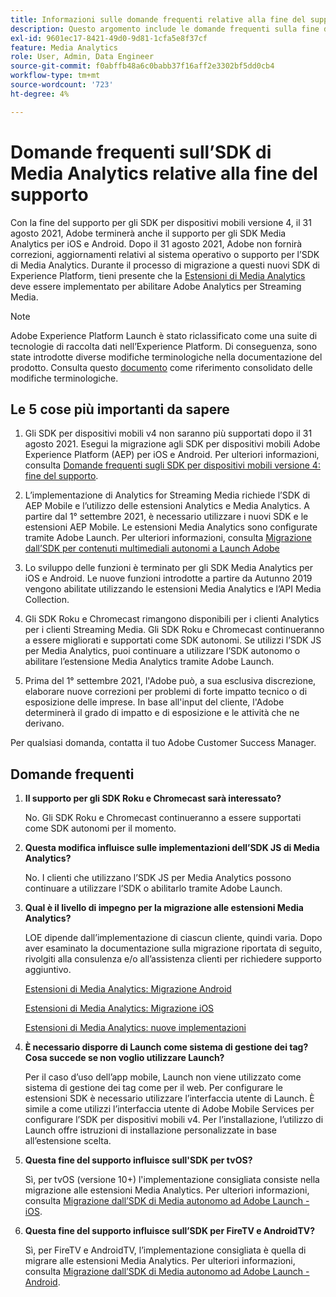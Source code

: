```yaml
---
title: Informazioni sulle domande frequenti relative alla fine del supporto dell’SDK di Media Analytics
description: Questo argomento include le domande frequenti sulla fine del supporto per gli SDK Media Analytics.
exl-id: 9601ec17-8421-49d0-9d81-1cfa5e8f37cf
feature: Media Analytics
role: User, Admin, Data Engineer
source-git-commit: f0abffb48a6c0babb37f16aff2e3302bf5dd0cb4
workflow-type: tm+mt
source-wordcount: '723'
ht-degree: 4%

---
```


# Domande frequenti sull’SDK di Media Analytics relative alla fine del supporto

Con la fine del supporto per gli SDK per dispositivi mobili versione 4, il 31 agosto 2021, Adobe terminerà anche il supporto per gli SDK Media Analytics per iOS e Android. Dopo il 31 agosto 2021, Adobe non fornirà correzioni, aggiornamenti relativi al sistema operativo o supporto per l’SDK di Media Analytics.  Durante il processo di migrazione a questi nuovi SDK di Experience Platform, tieni presente che la [Estensioni di Media Analytics](https://aep-sdks.gitbook.io/docs/using-mobile-extensions/adobe-media-analytics) deve essere implementato per abilitare Adobe Analytics per Streaming Media.

>[!NOTE]
>Adobe Experience Platform Launch è stato riclassificato come una suite di tecnologie di raccolta dati nell’Experience Platform. Di conseguenza, sono state introdotte diverse modifiche terminologiche nella documentazione del prodotto. Consulta questo [documento](https://experienceleague.adobe.com/docs/experience-platform/tags/term-updates.html?lang=en) come riferimento consolidato delle modifiche terminologiche.


## Le 5 cose più importanti da sapere

1. Gli SDK per dispositivi mobili v4 non saranno più supportati dopo il 31 agosto 2021. Esegui la migrazione agli SDK per dispositivi mobili Adobe Experience Platform (AEP) per iOS e Android. Per ulteriori informazioni, consulta [Domande frequenti sugli SDK per dispositivi mobili versione 4: fine del supporto](https://aep-sdks.gitbook.io/docs/version-4-sdk-end-of-support-faq).

1. L’implementazione di Analytics for Streaming Media richiede l’SDK di AEP Mobile e l’utilizzo delle estensioni Analytics e Media Analytics. A partire dal 1° settembre 2021, è necessario utilizzare i nuovi SDK e le estensioni AEP Mobile.  Le estensioni Media Analytics sono configurate tramite Adobe Launch.  Per ulteriori informazioni, consulta [Migrazione dall’SDK per contenuti multimediali autonomi a Launch Adobe](https://experienceleague.adobe.com/docs/media-analytics/using/sdk-implement/sdk-to-launch/sdk-to-launch-migration.html)

1. Lo sviluppo delle funzioni è terminato per gli SDK Media Analytics per iOS e Android.  Le nuove funzioni introdotte a partire da Autunno 2019 vengono abilitate utilizzando le estensioni Media Analytics e l’API Media Collection.

1. Gli SDK Roku e Chromecast rimangono disponibili per i clienti Analytics per i clienti Streaming Media. Gli SDK Roku e Chromecast continueranno a essere migliorati e supportati come SDK autonomi.  Se utilizzi l’SDK JS per Media Analytics, puoi continuare a utilizzare l’SDK autonomo o abilitare l’estensione Media Analytics tramite Adobe Launch.

1. Prima del 1° settembre 2021, l&#39;Adobe può, a sua esclusiva discrezione, elaborare nuove correzioni per problemi di forte impatto tecnico o di esposizione delle imprese. In base all&#39;input del cliente, l&#39;Adobe determinerà il grado di impatto e di esposizione e le attività che ne derivano.

Per qualsiasi domanda, contatta il tuo Adobe Customer Success Manager.

## Domande frequenti

1. **Il supporto per gli SDK Roku e Chromecast sarà interessato? &#x200B;**

   No.  Gli SDK Roku e Chromecast continueranno a essere supportati come SDK autonomi per il momento. &#x200B; &#x200B;
1. **Questa modifica influisce sulle implementazioni dell’SDK JS di Media Analytics? &#x200B;**

   No.  I clienti che utilizzano l’SDK JS per Media Analytics possono continuare a utilizzare l’SDK o abilitarlo tramite Adobe Launch. &#x200B;
1. **Qual è il livello di impegno per la migrazione alle estensioni Media Analytics? &#x200B;**

   LOE dipende dall’implementazione di ciascun cliente, quindi varia.  Dopo aver esaminato la documentazione sulla migrazione riportata di seguito, rivolgiti alla consulenza e/o all’assistenza clienti per richiedere supporto aggiuntivo.

   [Estensioni di Media Analytics: Migrazione Android](https://experienceleague.adobe.com/docs/media-analytics/using/sdk-implement/sdk-to-launch/sdk-to-launch-migration-platforms/sdk-to-launch-migration-android.html)

   [Estensioni di Media Analytics: Migrazione iOS](https://experienceleague.adobe.com/docs/media-analytics/using/sdk-implement/sdk-to-launch/sdk-to-launch-migration-platforms/sdk-to-launch-migration-ios.html)

   [Estensioni di Media Analytics: nuove implementazioni](https://aep-sdks.gitbook.io/docs/using-mobile-extensions/adobe-media-analytics)

1. **È necessario disporre di Launch come sistema di gestione dei tag? Cosa succede se non voglio utilizzare Launch?**

   Per il caso d’uso dell’app mobile, Launch non viene utilizzato come sistema di gestione dei tag come per il web.  Per configurare le estensioni SDK è necessario utilizzare l’interfaccia utente di Launch. È simile a come utilizzi l’interfaccia utente di Adobe Mobile Services per configurare l’SDK per dispositivi mobili v4. Per l’installazione, l’utilizzo di Launch offre istruzioni di installazione personalizzate in base all’estensione scelta.

1. **Questa fine del supporto influisce sull&#39;SDK per tvOS?**

   Sì, per tvOS (versione 10+) l&#39;implementazione consigliata consiste nella migrazione alle estensioni Media Analytics.  Per ulteriori informazioni, consulta [Migrazione dall’SDK di Media autonomo ad Adobe Launch - iOS](https://experienceleague.adobe.com/docs/media-analytics/using/sdk-implement/sdk-to-launch/sdk-to-launch-migration-platforms/sdk-to-launch-migration-ios.html).

1. **Questa fine del supporto influisce sull’SDK per FireTV e AndroidTV? &#x200B;**

   Sì, per FireTV e AndroidTV, l’implementazione consigliata è quella di migrare alle estensioni Media Analytics.  Per ulteriori informazioni, consulta [Migrazione dall’SDK di Media autonomo ad Adobe Launch - Android](https://experienceleague.adobe.com/docs/media-analytics/using/sdk-implement/sdk-to-launch/sdk-to-launch-migration-platforms/sdk-to-launch-migration-android.html).
